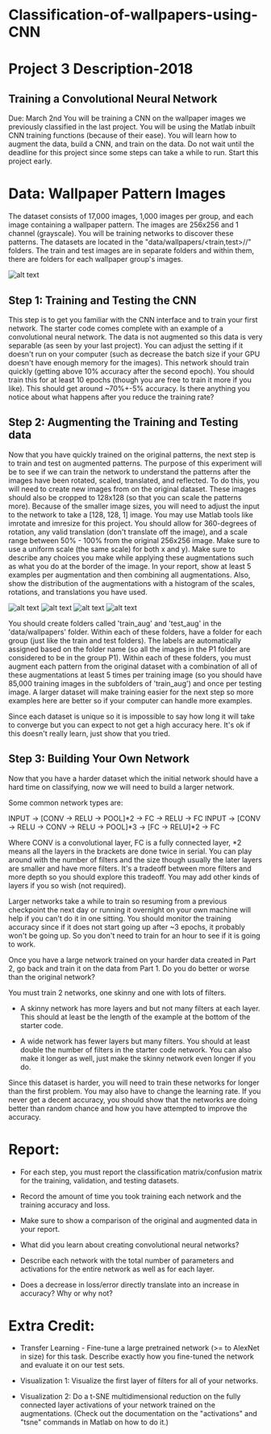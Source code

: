 # Classification-of-wallpapers-using-CNN

# Project 3 Description-2018
## Training a Convolutional Neural Network
Due: March 2nd
You will be training a CNN on the wallpaper images we previously classified in the last project.  You will be using the Matlab inbuilt CNN training functions (because of their ease).  You will learn how to augment the data, build a CNN, and train on the data.  Do not wait until the deadline for this project since some steps can take a while to run.  Start this project early.

# Data: Wallpaper Pattern Images
The dataset consists of 17,000 images, 1,000 images per group, and each image containing a wallpaper pattern.  The images are 256x256 and 1 channel (grayscale).  You will be training networks to discover these patterns.  The datasets are located in the "data/wallpapers/<train,test>/<group>/" folders.  The train and test images are in separate folders and within them, there are folders for each wallpaper group's images.  
  
  ![alt text](https://psu.instructure.com/courses/1930166/files/90578550/download?wrap=1 "Wallpaper")
  
##  Step 1: Training and Testing the CNN
This step is to get you familiar with the CNN interface and to train your first network.  The starter code comes complete with an example of a convolutional neural network.  The data is not augmented so this data is very separable (as seen by your last project).  You can adjust the setting if it doesn't run on your computer (such as decrease the batch size if your GPU doesn't have enough memory for the images).  This network should train quickly (getting above 10% accuracy after the second epoch).  You should train this for at least 10 epochs (though you are free to train it more if you like).    This should get around ~70%+-5% accuracy.  Is there anything you notice about what happens after you reduce the training rate?  

 

## Step 2: Augmenting the Training and Testing data
Now that you have quickly trained on the original patterns, the next step is to train and test on augmented patterns.  The purpose of this experiment will be to see if we can train the network to understand the patterns after the images have been rotated, scaled, translated, and reflected.  To do this, you will need to create new images from on the original dataset.  These images should also be cropped to 128x128 (so that you can scale the patterns more).  Because of the smaller image sizes, you will need to adjust the input to the network to take a [128, 128, 1] image.  You may use Matlab tools like imrotate and imresize for this project. You should allow for 360-degrees of rotation, any valid translation (don't translate off the image), and a scale range between 50% - 100% from the original 256x256 image.  Make sure to use a uniform scale (the same scale) for both x and y).  Make sure to describe any choices you make while applying these augmentations such as what you do at the border of the image.  In your report, show at least 5 examples per augmentation and then combining all augmentations.  Also, show the distribution of the augmentations with a histogram of the scales, rotations, and translations you have used.  

 ![alt text](https://psu.instructure.com/courses/1930166/files/90580210/download?wrap=1 "Original Wallpaper")
 ![alt text](https://psu.instructure.com/courses/1930166/files/90580220/download?wrap=1 "Original Wallpaper")  ![alt text](https://psu.instructure.com/courses/1930166/files/90580259/download?wrap=1 "Original Wallpaper")  ![alt text](https://psu.instructure.com/courses/1930166/files/90580278/download?wrap=1 "Original Wallpaper")
 
 You should create folders called 'train_aug' and 'test_aug' in the 'data/wallpapers' folder.  Within each of these folders, have a folder for each group (just like the train and test folders).  The labels are automatically assigned based on the folder name (so all the images in the P1 folder are considered to be in the group P1).  Within each of these folders, you must augment each pattern from the original dataset with a combination of all of these augmentations at least 5 times per training image (so you should have 85,000 training images in the subfolders of 'train_aug') and once per testing image.  A larger dataset will make training easier for the next step so more examples here are better so if your computer can handle more examples.

Since each dataset is unique so it is impossible to say how long it will take to converge but you can expect to not get a high accuracy here.  It's ok if this doesn't really learn, just show that you tried.  

## Step 3: Building Your Own Network
Now that you have a harder dataset which the initial network should have a hard time on classifying, now we will need to build a larger network.  

Some common network types are:

INPUT -> [CONV -> RELU -> POOL]*2 -> FC -> RELU -> FC
INPUT -> [CONV -> RELU -> CONV -> RELU -> POOL]*3 -> [FC -> RELU]*2 -> FC 

Where CONV is a convolutional layer, FC is a fully connected layer, *2 means all the layers in the brackets are done twice in serial.  You can play around with the number of filters and the size though usually the later layers are smaller and have more filters.  It's a tradeoff between more filters and more depth so you should explore this tradeoff.   You may add other kinds of layers if you so wish (not required). 

Larger networks take a while to train so resuming from a previous checkpoint the next day or running it overnight on your own machine will help if you can't do it in one sitting.   You should monitor the training accuracy since if it does not start going up after ~3 epochs, it probably won't be going up.  So you don't need to train for an hour to see if it is going to work.  

Once you have a large network trained on your harder data created in Part 2, go back and train it on the data from Part 1.  Do you do better or worse than the original network?  

You must train 2 networks, one skinny and one with lots of filters.

- A skinny network has more layers and but not many filters at each layer.  This should at least be the length of the example at the bottom of the starter code.

- A wide network has fewer layers but many filters.  You should at least double the number of filters in the starter code network. You can also make it longer as well, just make the skinny network even longer if you do.

Since this dataset is harder, you will need to train these networks for longer than the first problem.  You may also have to change the learning rate.  If you never get a decent accuracy, you should show that the networks are doing better than random chance and how you have attempted to improve the accuracy.

# Report: 
-  For each step, you must report the classification matrix/confusion matrix for the training, validation, and testing datasets.  

-  Record the amount of time you took training each network and the training accuracy and loss.

-  Make sure to show a comparison of the original and augmented data in your report.  

-  What did you learn about creating convolutional neural networks?

-  Describe each network with the total number of parameters and activations for the entire network as well as for each layer.  

- Does a decrease in loss/error directly translate into an increase in accuracy?  Why or why not?

# Extra Credit:
- Transfer Learning -  Fine-tune a large pretrained network (>= to AlexNet in size) for this task.  Describe exactly how you fine-tuned the network and evaluate it on our test sets.

- Visualization 1:  Visualize the first layer of filters for all of your networks.

- Visualization 2: Do a t-SNE multidimensional reduction on the fully connected layer activations of your network trained on the augmentations.  (Check out the documentation on the "activations" and "tsne" commands in Matlab on how to do it.)  

 
